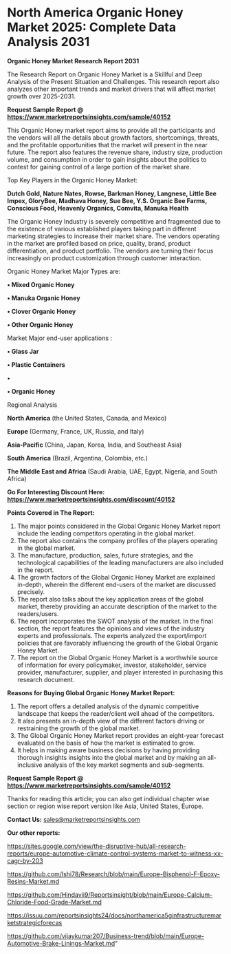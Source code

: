 # North America Organic Honey Market 2025: Complete Data Analysis 2031

<strong>Organic Honey Market Research Report 2031</strong>

The Research Report on Organic Honey Market is a Skillful and Deep Analysis of the Present Situation and Challenges. This research report also analyzes other important trends and market drivers that will affect market growth over 2025-2031.

<strong>Request Sample Report @ <a href=https://www.marketreportsinsights.com/sample/40152>https://www.marketreportsinsights.com/sample/40152</a></strong>

This Organic Honey market report aims to provide all the participants and the vendors will all the details about growth factors, shortcomings, threats, and the profitable opportunities that the market will present in the near future. The report also features the revenue share, industry size, production volume, and consumption in order to gain insights about the politics to contest for gaining control of a large portion of the market share.

Top Key Players in the Organic Honey Market:

<strong>Dutch Gold, Nature Nates, Rowse, Barkman Honey, Langnese, Little Bee Impex, GloryBee, Madhava Honey, Sue Bee, Y.S. Organic Bee Farms, Conscious Food, Heavenly Organics, Comvita, Manuka Health</strong>

The Organic Honey Industry is severely competitive and fragmented due to the existence of various established players taking part in different marketing strategies to increase their market share. The vendors operating in the market are profiled based on price, quality, brand, product differentiation, and product portfolio. The vendors are turning their focus increasingly on product customization through customer interaction.

Organic Honey Market Major Types are:

<strong>•  Mixed Organic Honey

•  Manuka Organic Honey

•  Clover Organic Honey

•  Other Organic Honey</strong>

Market Major end-user applications :

<strong>•  Glass Jar

•  Plastic Containers

•  

•  Organic Honey</strong>

Regional Analysis

</u><strong><b>North America</b></strong> (the United States, Canada, and Mexico)

<strong><b>Europe </b></strong>(Germany, France, UK, Russia, and Italy)

<strong><b>Asia-Pacific</b></strong> (China, Japan, Korea, India, and Southeast Asia)

<strong><b>South America</b></strong> (Brazil, Argentina, Colombia, etc.)

<strong><b>The Middle East and Africa</b></strong> (Saudi Arabia, UAE, Egypt, Nigeria, and South Africa)

<strong>Go For Interesting Discount Here: <a href=https://www.marketreportsinsights.com/discount/40152>https://www.marketreportsinsights.com/discount/40152</a></strong>

<strong>Points Covered in The Report:</strong>
<ol>
  <li>The major points considered in the Global Organic Honey Market report include the leading competitors operating in the global market.</li>
  <li>The report also contains the company profiles of the players operating in the global market.</li>
  <li>The manufacture, production, sales, future strategies, and the technological capabilities of the leading manufacturers are also included in the report.</li>
  <li>The growth factors of the Global Organic Honey Market are explained in-depth, wherein the different end-users of the market are discussed precisely.</li>
  <li>The report also talks about the key application areas of the global market, thereby providing an accurate description of the market to the readers/users.</li>
  <li>The report incorporates the SWOT analysis of the market. In the final section, the report features the opinions and views of the industry experts and professionals. The experts analyzed the export/import policies that are favorably influencing the growth of the Global Organic Honey Market.</li>
  <li>The report on the Global Organic Honey Market is a worthwhile source of information for every policymaker, investor, stakeholder, service provider, manufacturer, supplier, and player interested in purchasing this research document.</li>
</ol>
<strong>Reasons for Buying Global Organic Honey Market Report:</strong>

<ol>
  <li>The report offers a detailed analysis of the dynamic competitive landscape that keeps the reader/client well ahead of the competitors.</li>
  <li>It also presents an in-depth view of the different factors driving or restraining the growth of the global market.</li>
  <li>The Global Organic Honey Market report provides an eight-year forecast evaluated on the basis of how the market is estimated to grow.</li>
  <li>It helps in making aware business decisions by having providing thorough insights insights into the global market and by making an all-inclusive analysis of the key market segments and sub-segments.</li>
</ol>
<strong>Request Sample Report @ <a href=https://www.marketreportsinsights.com/sample/40152>https://www.marketreportsinsights.com/sample/40152</a></strong>


Thanks for reading this article; you can also get individual chapter wise section or region wise report version like Asia, United States, Europe.

<strong>Contact Us:</strong>
sales@marketreportsinsights.com

<strong>Our other reports:</strong>

<a href=https://sites.google.com/view/the-disruptive-hub/all-research-reports/europe-automotive-climate-control-systems-market-to-witness-xx-cagr-by-203>https://sites.google.com/view/the-disruptive-hub/all-research-reports/europe-automotive-climate-control-systems-market-to-witness-xx-cagr-by-203</a>

<a href=https://github.com/Ishi78/Research/blob/main/Europe-Bisphenol-F-Epoxy-Resins-Market.md>https://github.com/Ishi78/Research/blob/main/Europe-Bisphenol-F-Epoxy-Resins-Market.md</a>

<a href=https://github.com/Hindavii9/Reportsinsight/blob/main/Europe-Calcium-Chloride-Food-Grade-Market.md>https://github.com/Hindavii9/Reportsinsight/blob/main/Europe-Calcium-Chloride-Food-Grade-Market.md</a>

<a href=https://issuu.com/reportsinsights24/docs/northamerica5ginfrastructuremarketstrategicforecas>https://issuu.com/reportsinsights24/docs/northamerica5ginfrastructuremarketstrategicforecas</a>

<a href=https://github.com/vijaykumar207/Business-trend/blob/main/Europe-Automotive-Brake-Linings-Market.md>https://github.com/vijaykumar207/Business-trend/blob/main/Europe-Automotive-Brake-Linings-Market.md</a>"
